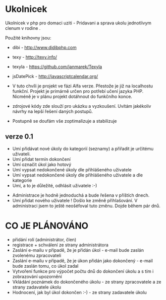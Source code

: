 Ukolnicek
=========

Ukolnicek v php pro domaci uziti - Pridavani a sprava ukolu jednotlivym clenum v rodine .

Použité knihovny jsou:
* dibi - http://www.didibphp.com
* texy - http://texy.info/
* texyla - https://github.com/janmarek/Texyla
* jsDatePick - http://javascriptcalendar.org/

* V tuto chvíli je projekt ve fázi Alfa verze. Přestože je již na localhostu funkční. Projekt je primárně určen pro
potřebí učení jazyka PHP. Nicméně je v plánu projekt dotáhnout do funkčního konce.
* zdrojové kódy zde slouží pro ukázku a vyzkoušení. Uvítám jakékoliv návrhy na lepší řešení daných postupů.
* Postupně se doufám vše zoptimalizuje a stabilizuje

verze 0.1
----------

- Umí přidávat nové úkoly do kategorií (seznamy) a přiřadit je určitému uživateli.
- Umí přidat termín dokončení
- Umí označit úkol jako hotový
- Umí vypsat nedokončené úkoly dle přihlášeného uživatele
- Umí vypsat nedokončené úkoly dle přihlášeného uživatele a dle kategorie
- Umí, a to je důležité, odhlásit uživatele :-)

* Administrace je hodně jednoduchá a bude řešena v příštích dnech.
* Umí přidat nového uživatele
! Došlo ke změně přihlašování. V administraci jsem to ještě neošéfoval tuto změnu. Dojde během pár dnů.

CO JE PLÁNOVÁNO
===============

- přidání rolí (administrátor, člen)
- registrace + schválení ze strany administrátora
- Zaslání e-mailu v případě, že je přidán úkol - e-mail bude zaslán zvolenému zpracovateli
- Zaslání e-mailu v případě, že je úkon přidán jako dokončený - e-mail bude zaslán tomu, co úkol zadal
- Vytvoření funkce pro výpočet počtu dnů do dokončení úkolu a s tím i zobrazování upozornění
- Vkládání poznámek do dokončeného úkolu - ze strany zpracovatele a ze strany zadavatele úkolu
- Hodnocení, jak byl úkol dokončen :-) - ze strany zadavatele úkolu
